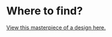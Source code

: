 # Where to find?
[View this masterpiece of a design here.](https://dci-marc.github.io/w02-d04-e02/)

